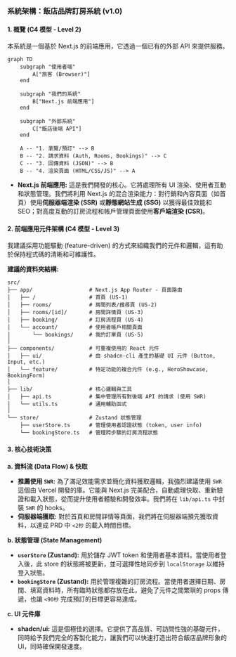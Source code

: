 ### **系統架構：飯店品牌訂房系統 (v1.0)**

#### 1. 概覽 (C4 模型 - Level 2)

本系統是一個基於 Next.js 的前端應用，它透過一個已有的外部 API 來提供服務。

```mermaid
graph TD
    subgraph "使用者端"
        A["旅客 (Browser)"]
    end

    subgraph "我們的系統"
        B["Next.js 前端應用"]
    end

    subgraph "外部系統"
        C["飯店後端 API"]
    end

    A -- "1. 瀏覽/預訂" --> B
    B -- "2. 請求資料 (Auth, Rooms, Bookings)" --> C
    C -- "3. 回傳資料 (JSON)" --> B
    B -- "4. 渲染頁面 (HTML/CSS/JS)" --> A
```

- **Next.js 前端應用:** 這是我們開發的核心。它將處理所有 UI 渲染、使用者互動和狀態管理。我們將利用 Next.js 的混合渲染能力：對行銷和內容頁面（如首頁）使用**伺服器端渲染 (SSR)** 或**靜態網站生成 (SSG)** 以獲得最佳效能和 SEO；對高度互動的訂房流程和帳戶管理頁面使用**客戶端渲染 (CSR)**。

#### 2. 前端應用元件架構 (C4 模型 - Level 3)

我建議採用功能驅動 (feature-driven) 的方式來組織我們的元件和邏輯，這有助於保持程式碼的清晰和可維護性。

**建議的資料夾結構:**

```
src/
├── app/                  # Next.js App Router - 頁面路由
│   ├── /                 # 首頁 (US-1)
│   ├── rooms/            # 房間列表/搜尋頁 (US-2)
│   ├── rooms/[id]/       # 房間詳情頁 (US-3)
│   ├── booking/          # 訂房流程頁 (US-4)
│   └── account/          # 使用者帳戶相關頁面
│       └── bookings/     # 我的訂單頁 (US-5)
│
├── components/           # 可重複使用的 React 元件
│   ├── ui/               # 由 shadcn-cli 產生的基礎 UI 元件 (Button, Input, etc.)
│   └── feature/          # 特定功能的複合元件 (e.g., HeroShowcase, BookingForm)
│
├── lib/                  # 核心邏輯與工具
│   ├── api.ts            # 集中管理所有對後端 API 的請求 (使用 SWR)
│   └── utils.ts          # 通用輔助函式
│
└── store/                # Zustand 狀態管理
    ├── userStore.ts      # 管理使用者認證狀態 (token, user info)
    └── bookingStore.ts   # 管理跨步驟的訂房流程狀態
```

#### 3. 核心技術決策

**a. 資料流 (Data Flow) & 快取**

- **推薦使用 `SWR`:** 為了滿足效能需求並簡化資料獲取邏輯，我強烈建議使用 `SWR` 這個由 Vercel 開發的庫。它能與 Next.js 完美配合，自動處理快取、重新驗證和載入狀態，從而提升使用者體驗和開發效率。我們將在 `lib/api.ts` 中封裝 `SWR` 的 hooks。
- **伺服器端獲取:** 對於首頁和房間詳情等頁面，我們將在伺服器端預先獲取資料，以達成 PRD 中 `<2秒` 的載入時間目標。

**b. 狀態管理 (State Management)**

- **`userStore` (Zustand):** 用於儲存 JWT token 和使用者基本資料。當使用者登入後，此 store 的狀態將被更新，並可選擇性地同步到 `localStorage` 以維持登入狀態。
- **`bookingStore` (Zustand):** 用於管理複雜的訂房流程。當使用者選擇日期、房間、填寫資料時，所有臨時狀態都存放在此，避免了元件之間繁瑣的 props 傳遞，也讓 `<90秒` 完成預訂的目標更容易達成。

**c. UI 元件庫**

- **shadcn/ui:** 這是個極佳的選擇。它提供了高品質、可訪問性強的基礎元件，同時給予我們完全的客製化能力，讓我們可以快速打造出符合飯店品牌形象的 UI，同時確保開發速度。
